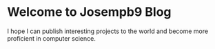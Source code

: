 # Welcome to Josempb9 Blog

I hope I can publish interesting projects to the world and become more proficient in computer science.

